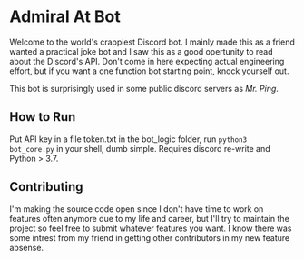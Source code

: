 # Admiral At Bot

Welcome to the world's crappiest Discord bot. I mainly made this as a friend wanted a practical joke bot and I saw this as a good opertunity to read about the Discord's API. Don't come in here expecting actual engineering effort, but if you want a one function bot starting point, knock yourself out.

This bot is surprisingly used in some public discord servers as *Mr. Ping*.

## How to Run

Put API key in a file token.txt in the bot_logic folder, run `python3 bot_core.py` in your shell, dumb simple. Requires discord re-write and Python > 3.7.

## Contributing

I'm making the source code open since I don't have time to work on features often anymore due to my life and career, but I'll try to maintain the project so feel free to submit whatever features you want. I know there was some intrest from my friend in getting other contributors in my new feature absense.
